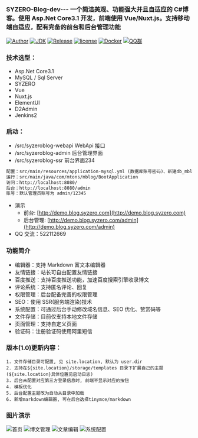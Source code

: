 ### SYZERO-Blog-dev--- 一个简洁美观、功能强大并且自适应的 C#博客。使用 Asp.Net Core3.1 开发，前端使用 Vue/Nuxt.js。支持移动端自适应，配有完备的前台和后台管理功能

[![Author](https://img.shields.io/badge/author-landy-green.svg?style=flat-square)](http://mtons.com)
[![JDK](https://img.shields.io/badge/jdk-1.8-green.svg?style=flat-square)](#)
[![Release](https://img.shields.io/github/release/langhsu/mblog.svg?style=flat-square)](https://github.com/langhsu/mblog)
[![license](https://img.shields.io/badge/license-GPL--3.0-green.svg)](https://github.com/langhsu/mblog/blob/master/LICENSE)
[![Docker](https://img.shields.io/docker/automated/langhsu/mblog.svg?style=flat-square)](https://hub.docker.com/r/langhsu/mblog)
[![QQ群](https://img.shields.io/badge/chat-Mtons-green.svg)](https://jq.qq.com/?_wv=1027&k=521CRdF)

### 技术选型：
 
- Asp.Net Core3.1
- MySQL / Sql Server
- SYZERO
- Vue
- Nuxt.js
- ElementUI
- D2Admin
- Jenkins2
 
### 启动：

- /src/syzeroblog-webapi WebApi 接口
- /src/syzeroblog-admin 后台管理界面
- /src/syzeroblog-ssr 前台界面234

```xml
配置：src/main/resources/application-mysql.yml (数据库账号密码)、新建db_mblog的数据库
运行：src/main/java/com/mtons/mblog/BootApplication
访问：http://localhost:8080/
后台：http://localhost:8080/admin
账号：默认管理员账号为 admin/12345
```

- 演示
  - 前台: [http://demo.blog.syzero.com](http://demo.blog.syzero.com)
  - 后台管理: [http://demo.blog.syzero.com/admin](http://demo.blog.syzero.com/admin)
- QQ 交流：522112669

### 功能简介

- 编辑器：支持 Markdown 富文本编辑器
- 友情链接：站长可自由配置友情链接
- 百度推送：支持百度推送功能，加速百度搜索引擎收录博文
- 评论系统：支持匿名评论、回复
- 权限管理：后台配备完善的权限管理
- SEO：使用 SSR(服务端渲染)技术
- 系统配置：可通过后台手动修改域名信息、SEO 优化、赞赏码等
- 文件存储：目前仅支持本地文件存储
- 页面管理：支持自定义页面
- 验证码：注册验证码使用阿里短信

### 版本(1.0)更新内容：

    1. 文件存储目录可配置, 见 site.location, 默认为 user.dir
    2. 支持在${site.location}/storage/templates 目录下扩展自己的主题(${site.location}具体位置见启动日志)
    3. 后台未配置对应第三方登录信息时, 前端不显示对应的按钮
    4. 模板优化
    5. 后台配置主题改为自动从目录中加载
    6. 新增markdown编辑器, 可在后台选择tinymce/markdown

### 图片演示
![首页](https://images.gitee.com/uploads/images/2020/0520/102220_661dfb4c_2332485.png "首页.png")
![博文管理](https://images.gitee.com/uploads/images/2020/0520/102023_db50610d_2332485.png "博文管理.png")
![文章编辑](https://images.gitee.com/uploads/images/2020/0520/102044_dcabb116_2332485.png "文章编辑.png")
![系统配置](https://images.gitee.com/uploads/images/2020/0520/102119_90f3a657_2332485.png "系统配置.png")